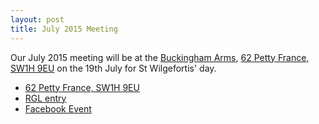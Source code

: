 ```yaml
---
layout: post
title: July 2015 Meeting
---
```



Our July 2015 meeting will be at the [Buckingham Arms](http://www.youngs.co.uk/pubs/buckingham-arms), [62 Petty France, SW1H 9EU](http://www.openstreetmap.org/?mlat=51.499115950148&mlon=-0.136823134881766&zoom=15) on the 19th July for St Wilgefortis' day.

- [62 Petty France, SW1H 9EU](http://www.openstreetmap.org/?mlat=51.499115950148&mlon=-0.136823134881766&zoom=15)
- [RGL entry](http://london.randomness.org.uk/wiki.cgi?Buckingham_Arms,_SW1H_9EU)
- [Facebook Event](https://www.facebook.com/events/1000973313276461/)
